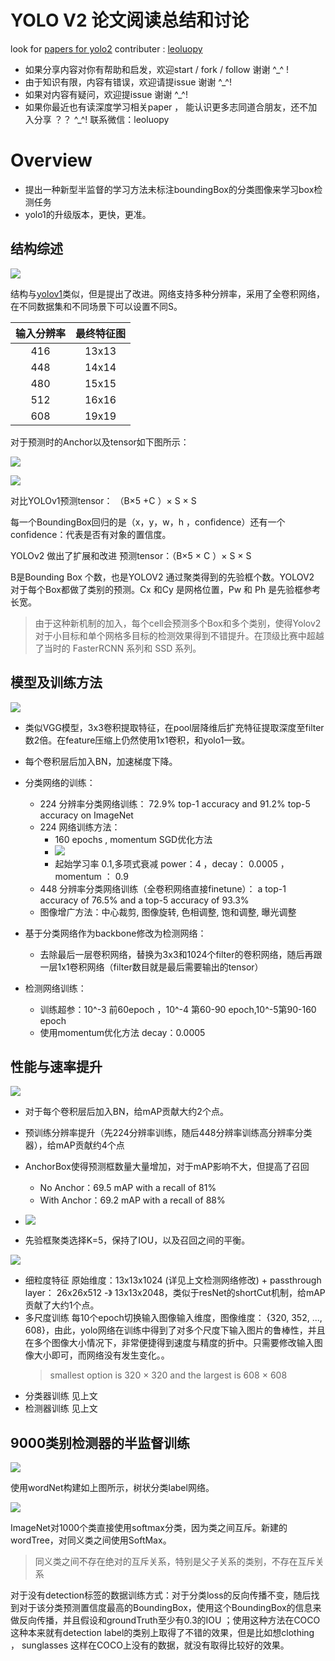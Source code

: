 
# YOLO V2 论文阅读总结和讨论

look for [papers for yolo2](https://github.com/leoluopy/paper_discussing/blob/master/yolo/yolo2/YOLO9000.pdf)
contributer : [leoluopy](https://github.com/leoluopy)

+ 如果分享内容对你有帮助和启发，欢迎start / fork / follow 谢谢 ^_^ !
+ 由于知识有限，内容有错误，欢迎请提issue 谢谢 ^_^!
+ 如果对内容有疑问，欢迎提issue 谢谢 ^_^!
+ 如果你最近也有读深度学习相关paper ， 能认识更多志同道合朋友，还不加入分享 ？？   ^_^! 联系微信：leoluopy

# Overview

+ 提出一种新型半监督的学习方法未标注boundingBox的分类图像来学习box检测任务
+ yolo1的升级版本，更快，更准。



## 结构综述
![](./archv2.PNG)

结构与[yolov1](../yolo1/yolo1_discussing.md)类似，但是提出了改进。网络支持多种分辨率，采用了全卷积网络，在不同数据集和不同场景下可以设置不同S。

|输入分辨率| 最终特征图 |
|:---:| :---: |
|416|13x13|
|448|14x14|
|480|15x15|
|512|16x16|
|608|19x19|

对于预测时的Anchor以及tensor如下图所示：

![](./Anchor.png)

![](./predict_tensor.PNG)

对比YOLOv1预测tensor： （B×5 +C ）× S × S 

每一个BoundingBox回归的是（x，y，w，h ，confidence）还有一个confidence：代表是否有对象的置信度。

YOLOv2 做出了扩展和改进 预测tensor：（B×5 × C ）× S × S 

B是Bounding Box 个数，也是YOLOV2 通过聚类得到的先验框个数。YOLOV2 对于每个Box都做了类别的预测。Cx 和Cy 是网格位置，Pw 和 Ph 是先验框参考长宽。

> 由于这种新机制的加入，每个cell会预测多个Box和多个类别，使得Yolov2对于小目标和单个网格多目标的检测效果得到不错提升。在顶级比赛中超越了当时的 FasterRCNN 系列和 SSD 系列。



## 模型及训练方法

![](./darknet19.png)

+ 类似VGG模型，3x3卷积提取特征，在pool层降维后扩充特征提取深度至filter数2倍。在feature压缩上仍然使用1x1卷积，和yolo1一致。
+ 每个卷积层后加入BN，加速梯度下降。
+ 分类网络的训练：
    + 224 分辨率分类网络训练： 72.9% top-1 accuracy and 91.2% top-5 accuracy on ImageNet
    + 224 网络训练方法：
        * 160 epochs , momentum SGD优化方法
        * ![](./polynomial.png)
        * 起始学习率 0.1,多项式衰减 power：4 ，decay： 0.0005  ， momentum ： 0.9
    + 448 分辨率分类网络训练（全卷积网络直接finetune）： a top-1 accuracy of 76.5% and a top-5 accuracy of 93.3%
    + 图像增广方法：中心裁剪, 图像旋转, 色相调整, 饱和调整, 曝光调整


+ 基于分类网络作为backbone修改为检测网络：
    + 去除最后一层卷积网络，替换为3x3和1024个filter的卷积网络，随后再跟一层1x1卷积网络（filter数目就是最后需要输出的tensor）
+ 检测网络训练：
    + 训练超参：10^-3 前60epoch ，10^-4 第60-90 epoch,10^-5第90-160 epoch
    + 使用momentum优化方法 decay：0.0005


## 性能与速率提升

![](./netcontribute.png)

+ 对于每个卷积层后加入BN，给mAP贡献大约2个点。
+ 预训练分辨率提升（先224分辨率训练，随后448分辨率训练高分辨率分类器），给mAP贡献约4个点
+ AnchorBox使得预测框数量大量增加，对于mAP影响不大，但提高了召回
    + No Anchor：69.5 mAP with a recall of 81%
    + With Anchor：69.2 mAP with a recall of 88%

+ ![](./cluster_anchor.png)
+ 先验框聚类选择K=5，保持了IOU，以及召回之间的平衡。

![](./detectarch.png)

+ 细粒度特征  原始维度：13x13x1024 (详见上文检测网络修改) + passthrough layer： 26x26x512 -》 13x13x2048，类似于resNet的shortCut机制，给mAP贡献了大约1个点。
+ 多尺度训练 每10个epoch切换输入图像输入维度，图像维度： {320, 352, ..., 608}，由此，yolo网络在训练中得到了对多个尺度下输入图片的鲁棒性，并且在多个图像大小情况下，非常便捷得到速度与精度的折中。只需要修改输入图像大小即可，而网络没有发生变化。。
    > smallest option is 320 × 320 and the largest is 608 × 608
+ 分类器训练 见上文
+ 检测器训练 见上文

## 9000类别检测器的半监督训练

![](./wordtree.png)

使用wordNet构建如上图所示，树状分类label网络。

![](./predict9000.png)

ImageNet对1000个类直接使用softmax分类，因为类之间互斥。新建的wordTree，对同义类之间使用SoftMax。
> 同义类之间不存在绝对的互斥关系，特别是父子关系的类别，不存在互斥关系

对于没有detection标签的数据训练方式：对于分类loss的反向传播不变，随后找到对于该分类预测置信度最高的BoundingBox，使用这个BoundingBox的信息来做反向传播，并且假设和groundTruth至少有0.3的IOU
；使用这种方法在COCO这种本来就有detection label的类别上取得了不错的效果，但是比如想clothing ， sunglasses 这样在COCO上没有的数据，就没有取得比较好的效果。
